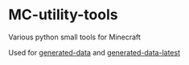 # MC-utility-tools
Various python small tools for Minecraft

Used for [generated-data](https://github.com/un-pogaz/MC-generated-data) and [generated-data-latest](https://github.com/un-pogaz/MC-generated-data-latest)